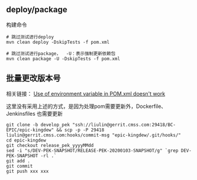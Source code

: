 ## deploy/package

构建命令
```
# 跳过测试进行deploy
mvn clean deploy -DskipTests -f pom.xml

# 跳过测试进行package，  -U：表示强制更新依赖包
mvn clean package -U -DskipTests -f pom.xml
```

## 批量更改版本号
相关链接： [Use of environment variable in POM.xml doesn't work](https://stackoverflow.com/questions/26985252/use-of-environment-variable-in-pom-xml-doesnt-work)

这里没有采用上述的方式，是因为处理pom需要更新外，Dockerfile、Jenkinsfiles 也需要更新

```
git clone -b develop_pek "ssh://liulin@gerrit.cmss.com:29418/BC-EPIC/epic-kingdew" && scp -p -P 29418 liulin@gerrit.cmss.com:hooks/commit-msg "epic-kingdew/.git/hooks/"
cd epic-kingdew
git checkout release_pek_yyyyMMdd
sed -i "s/DEV-PEK-SNAPSHOT/RELEASE-PEK-20200103-SNAPSHOT/g" `grep DEV-PEK-SNAPSHOT -rl .`
git add .
git commit
git push xxx xxx
```
